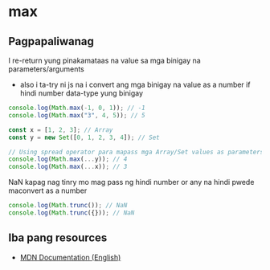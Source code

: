 # max

## Pagpapaliwanag
I re-return yung pinakamataas na value sa mga binigay na parameters/arguments
- also i ta-try ni js na i convert ang mga binigay na value as a number if hindi number data-type yung binigay

```javascript
console.log(Math.max(-1, 0, 1)); // -1
console.log(Math.max("3", 4, 5)); // 5

const x = [1, 2, 3]; // Array
const y = new Set([0, 1, 2, 3, 4]); // Set

// Using spread operator para mapass mga Array/Set values as parameters
console.log(Math.max(...y)); // 4
console.log(Math.max(...x)); // 3
```

NaN kapag nag tinry mo mag pass ng hindi number or any na hindi pwede maconvert as a number

```javascript
console.log(Math.trunc()); // NaN
console.log(Math.trunc({})); // NaN
```

## Iba pang resources

- [MDN Documentation (English)](https://developer.mozilla.org/en-US/docs/Web/JavaScript/Reference/Global_Objects/Math/max)
